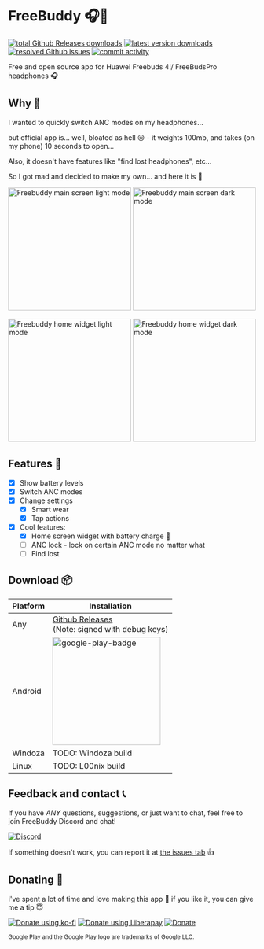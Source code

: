# FreeBuddy 🎧💞

[![total Github Releases downloads](https://img.shields.io/github/downloads/TheLastGimbus/FreeBuddy/total?label=total%20Github%20Releases%20downloads)](https://github.com/TheLastGimbus/FreeBuddy/releases/)
[![latest version downloads](https://img.shields.io/github/downloads/TheLastGimbus/FreeBuddy/latest/total?label=latest%20version%20downloads)](https://github.com/TheLastGimbus/FreeBuddy/releases/latest)
[![resolved Github issues](https://img.shields.io/github/issues-closed/TheLastGimbus/FreeBuddy?label=resolved%20issues)](https://github.com/TheLastGimbus/FreeBuddy/issues)
[![commit activity](https://img.shields.io/github/commit-activity/y/TheLastGimbus/FreeBuddy)](https://github.com/TheLastGimbus/FreeBuddy/graphs/contributors)

Free and open source app for Huawei Freebuds 4i/ FreeBudsPro headphones 🎧

## Why 🧐

I wanted to quickly switch ANC modes on my headphones...

but official app is... well, bloated as hell 😑 - it weights 100mb, and takes (on my phone) 10 seconds to open...

Also, it doesn't have features like "find lost headphones", etc...

So I got mad and decided to make my own... and here it is 🌈

<img alt="Freebuddy main screen light mode" src="https://github.com/TheLastGimbus/FreeBuddy/assets/40139196/e463717e-f427-48f3-91fc-79f9a313359b"  width=250px> <img alt="Freebuddy main screen dark mode" src="https://github.com/TheLastGimbus/FreeBuddy/assets/40139196/15914349-921a-4c59-b1cf-4ed443c09823" width=250px>

<img alt="Freebuddy home widget light mode" src="https://github.com/TheLastGimbus/FreeBuddy/assets/40139196/a7c46a10-ebb6-45c8-a4c3-5b2597ab2d3f"  width=250px> <img alt="Freebuddy home widget dark mode" src="https://github.com/TheLastGimbus/FreeBuddy/assets/40139196/348ae011-ab18-4ff4-a497-30d3f2fecc8b" width=250px>

## Features 🔨

- [x] Show battery levels
- [x] Switch ANC modes
- [x] Change settings
  - [x] Smart wear
  - [x] Tap actions
- [x] Cool features:
  - [x] Home screen widget with battery charge 🔋
  - [ ] ANC lock - lock on certain ANC mode no matter what
  - [ ] Find lost

## Download 📦

| Platform | Installation        |
|----------|---------------------|
| Any      | [Github Releases](https://github.com/TheLastGimbus/FreeBuddy/releases)<br/>(Note: signed with debug keys) |
| Android  | [<img alt="google-play-badge" src="https://user-images.githubusercontent.com/40139196/190448286-f0ac43a6-ba7e-4f92-9ad5-78728651b027.png" width="220px">](https://play.google.com/store/apps/details?id=com.lastgimbus.the.freebuddy) |
| Windoza  | TODO: Windoza build |
| Linux    | TODO: L00nix build  |

## Feedback and contact 📞

If you have *ANY* questions, suggestions, or just want to chat, feel free to join FreeBuddy Discord and chat!

[![Discord](https://img.shields.io/badge/Discord-7289DA?style=for-the-badge&logo=discord&logoColor=white)](https://discord.gg/fYS98UE5Cu)

If something doesn't work, you can report it at [the issues tab](https://github.com/TheLastGimbus/FreeBuddy/issues/) 👍

## Donating 👛

I've spent a lot of time and love making this app 💖 if you like it, you can give me a tip 😇

[![Donate using ko-fi](https://ko-fi.com/img/githubbutton_sm.svg)](https://ko-fi.com/A0A6HO71P)
[![Donate using Liberapay](https://liberapay.com/assets/widgets/donate.svg)](https://liberapay.com/TheLastGimbus/donate)
[![Donate](https://img.shields.io/badge/Donate-PayPal-blue.svg?logo=paypal&style=for-the-badge)](https://www.paypal.com/donate/?hosted_button_id=B8LS5DS92EPQE)

<sub>Google Play and the Google Play logo are trademarks of Google LLC.</sub>
